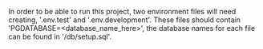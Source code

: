 In order to be able to run this project, two environment files will need creating, '.env.test' and '.env.development'. These files should contain 'PGDATABASE=<database_name_here>', the database names for each file can be found in '/db/setup.sql'.